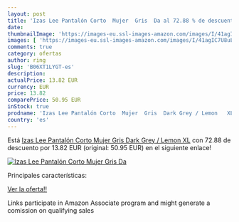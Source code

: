 ```yaml
---
layout: post
title: 'Izas Lee Pantalón Corto  Mujer  Gris  Da al 72.88 % de descuento'
date: 
thumbnailImage: 'https://images-eu.ssl-images-amazon.com/images/I/41agIC7U8uL._SL200_.jpg'
images: [ 'https://images-eu.ssl-images-amazon.com/images/I/41agIC7U8uL._SL200_.jpg' ]
comments: true
category: ofertas
author: ring
slug: 'B06XT1LYGT-es'
description:
actualPrice: 13.82 EUR
currency: EUR
price: 13.82
comparePrice: 50.95 EUR
inStock: true
prodname: 'Izas Lee Pantalón Corto  Mujer  Gris  Dark Grey / Lemon   XL'
country: 'es'
---
```


Está [Izas Lee Pantalón Corto  Mujer  Gris  Dark Grey / Lemon   XL](https://www.amazon.es/dp/B06XT1LYGT/?tag=tolees-21) con 72.88 de descuento por 13.82 EUR (original: 50.95 EUR) en el siguiente enlace!

[![Izas Lee Pantalón Corto  Mujer  Gris  Da](https://images-eu.ssl-images-amazon.com/images/I/41agIC7U8uL._SL200_.jpg)](https://www.amazon.es/dp/B06XT1LYGT/?tag=tolees-21)

Principales características:


[Ver la oferta!!](https://www.amazon.es/dp/B06XT1LYGT/?tag=tolees-21)

Links participate in Amazon Associate program and might generate a comission on qualifying sales


